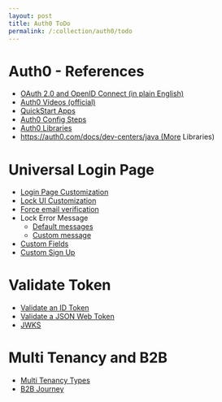 ```yaml
---
layout: post
title: Auth0 ToDo
permalink: /:collection/auth0/todo
---
```


# Auth0 - References
- [OAuth 2.0 and OpenID Connect (in plain English)](https://www.youtube.com/watch?v=996OiexHze0)
- [Auth0 Videos (official)](https://auth0.com/docs/videos/get-started)
- [QuickStart Apps](https://auth0.com/docs/quickstarts)
- [Auth0 Config Steps](https://github.com/auth0-samples/auth0-spring-security-api-resource-server-sample)
- [Auth0 Libraries](https://auth0.com/docs/libraries)
- https://auth0.com/docs/dev-centers/java (More Libraries)

# Universal Login Page
- [Login Page Customization](https://auth0.com/docs/libraries/when-to-use-lock)
- [Lock UI Customization](https://auth0.com/docs/libraries/lock/v11/ui-customization)
- [Force email verification](https://auth0.com/rules/email-verified)
- Lock Error Message
	- [Default messages](https://github.com/auth0/lock/blob/master/src/i18n/en.js)
	- [Custom message](https://auth0.com/docs/libraries/lock/v11/customizing-error-messages)
- [Custom Fields ](https://stackoverflow.com/questions/52106436/custom-fields-in-universal-login-in-auth0)
- [Custom Sign Up](https://auth0.com/docs/libraries/custom-signup#custom-fields-limitations)

# Validate Token
- [Validate an ID Token](https://auth0.com/docs/tokens/guides/id-token/validate-id-token)
- [Validate a JSON Web Token](https://auth0.com/docs/tokens/guides/jwt/validate-jwt)
- [JWKS](https://auth0.com/blog/navigating-rs256-and-jwks/)


# Multi Tenancy and B2B
- [Multi Tenancy Types](https://www.youtube.com/watch?v=u_oe5lUmQG0)
- [B2B Journey](https://auth0.com/learn/the-b2b-customer-value-journey/)

